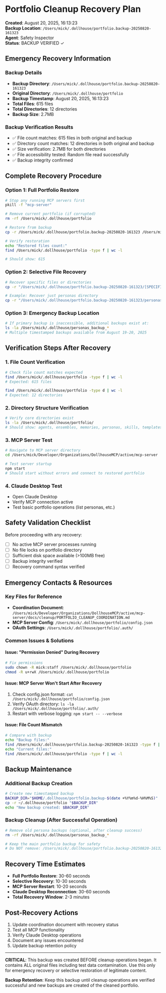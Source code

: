 # Portfolio Cleanup Recovery Plan

**Created**: August 20, 2025, 16:13:23  
**Backup Location**: `/Users/mick/.dollhouse/portfolio.backup-20250820-161323`  
**Agent**: Safety Inspector  
**Status**: BACKUP VERIFIED ✓

## Emergency Recovery Information

### Backup Details
- **Backup Directory**: `/Users/mick/.dollhouse/portfolio.backup-20250820-161323`
- **Original Directory**: `/Users/mick/.dollhouse/portfolio`
- **Backup Timestamp**: August 20, 2025, 16:13:23
- **Total Files**: 615 files
- **Total Directories**: 12 directories
- **Backup Size**: 2.7MB

### Backup Verification Results
- ✅ File count matches: 615 files in both original and backup
- ✅ Directory count matches: 12 directories in both original and backup
- ✅ Size verification: 2.7MB for both directories
- ✅ File accessibility tested: Random file read successfully
- ✅ Backup integrity confirmed

## Complete Recovery Procedure

### Option 1: Full Portfolio Restore
```bash
# Stop any running MCP servers first
pkill -f "mcp-server"

# Remove current portfolio (if corrupted)
rm -rf /Users/mick/.dollhouse/portfolio

# Restore from backup
cp -r /Users/mick/.dollhouse/portfolio.backup-20250820-161323 /Users/mick/.dollhouse/portfolio

# Verify restoration
echo "Restored files count:"
find /Users/mick/.dollhouse/portfolio -type f | wc -l

# Should show: 615
```

### Option 2: Selective File Recovery
```bash
# Recover specific files or directories
cp -r "/Users/mick/.dollhouse/portfolio.backup-20250820-161323/[SPECIFIC_PATH]" "/Users/mick/.dollhouse/portfolio/[SPECIFIC_PATH]"

# Example: Recover just personas directory
cp -r "/Users/mick/.dollhouse/portfolio.backup-20250820-161323/personas" "/Users/mick/.dollhouse/portfolio/"
```

### Option 3: Emergency Backup Location
```bash
# If primary backup is inaccessible, additional backups exist at:
ls -la /Users/mick/.dollhouse/personas_backup_*
# Multiple timestamped backups available from August 19-20, 2025
```

## Verification Steps After Recovery

### 1. File Count Verification
```bash
# Check file count matches expected
find /Users/mick/.dollhouse/portfolio -type f | wc -l
# Expected: 615 files

find /Users/mick/.dollhouse/portfolio -type d | wc -l  
# Expected: 12 directories
```

### 2. Directory Structure Verification
```bash
# Verify core directories exist
ls -la /Users/mick/.dollhouse/portfolio/
# Should show: agents, ensembles, memories, personas, skills, templates, etc.
```

### 3. MCP Server Test
```bash
# Navigate to MCP server directory
cd /Users/mick/Developer/Organizations/DollhouseMCP/active/mcp-server

# Test server startup
npm start
# Should start without errors and connect to restored portfolio
```

### 4. Claude Desktop Test
- Open Claude Desktop
- Verify MCP connection active
- Test basic portfolio operations (list personas, etc.)

## Safety Validation Checklist

Before proceeding with any recovery:
- [ ] No active MCP server processes running
- [ ] No file locks on portfolio directory
- [ ] Sufficient disk space available (>100MB free)
- [ ] Backup integrity verified
- [ ] Recovery command syntax verified

## Emergency Contacts & Resources

### Key Files for Reference
- **Coordination Document**: `/Users/mick/Developer/Organizations/DollhouseMCP/active/mcp-server/docs/cleanup/PORTFOLIO_CLEANUP_COORDINATION.md`
- **MCP Server Config**: `/Users/mick/.dollhouse/portfolio/config.json`
- **OAuth Settings**: `/Users/mick/.dollhouse/portfolio/.auth/`

### Common Issues & Solutions

#### Issue: "Permission Denied" During Recovery
```bash
# Fix permissions
sudo chown -R mick:staff /Users/mick/.dollhouse/portfolio
chmod -R u+rwX /Users/mick/.dollhouse/portfolio
```

#### Issue: MCP Server Won't Start After Recovery
1. Check config.json format: `cat /Users/mick/.dollhouse/portfolio/config.json`
2. Verify OAuth directory: `ls -la /Users/mick/.dollhouse/portfolio/.auth/`
3. Restart with verbose logging: `npm start -- --verbose`

#### Issue: File Count Mismatch
```bash
# Compare with backup
echo "Backup files:"
find /Users/mick/.dollhouse/portfolio.backup-20250820-161323 -type f | wc -l
echo "Current files:"
find /Users/mick/.dollhouse/portfolio -type f | wc -l
```

## Backup Maintenance

### Additional Backup Creation
```bash
# Create new timestamped backup
BACKUP_DIR="$HOME/.dollhouse/portfolio.backup-$(date +%Y%m%d-%H%M%S)"
cp -r ~/.dollhouse/portfolio "$BACKUP_DIR"
echo "New backup created: $BACKUP_DIR"
```

### Backup Cleanup (After Successful Operation)
```bash
# Remove old persona backups (optional, after cleanup success)
rm -rf /Users/mick/.dollhouse/personas_backup_*

# Keep the main portfolio backup for safety
# Do NOT remove: /Users/mick/.dollhouse/portfolio.backup-20250820-161323
```

## Recovery Time Estimates

- **Full Portfolio Restore**: 30-60 seconds
- **Selective Recovery**: 10-30 seconds  
- **MCP Server Restart**: 10-20 seconds
- **Claude Desktop Reconnection**: 30-60 seconds
- **Total Recovery Window**: 2-3 minutes

## Post-Recovery Actions

1. Update coordination document with recovery status
2. Test all MCP functionality
3. Verify Claude Desktop operations
4. Document any issues encountered
5. Update backup retention policy

---

**CRITICAL**: This backup was created BEFORE cleanup operations began. It contains ALL original files including test data contamination. Use this only for emergency recovery or selective restoration of legitimate content.

**Backup Retention**: Keep this backup until cleanup operations are verified successful and new backups are created of the cleaned portfolio.